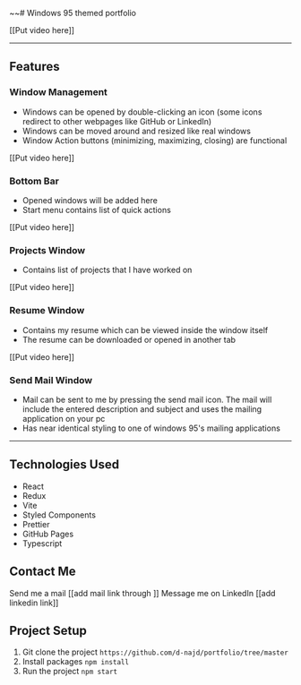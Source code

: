 ~~# Windows 95 themed portfolio

[[Put video here]]


---

## Features

### Window Management

* Windows can be opened by double-clicking an icon (some icons redirect to other
  webpages like GitHub or LinkedIn)
* Windows can be moved around and resized like real windows
* Window Action buttons (minimizing, maximizing, closing) are functional

[[Put video here]]

### Bottom Bar

* Opened windows will be added here
* Start menu contains list of quick actions

[[Put video here]]

### Projects Window

* Contains list of projects that I have worked on

[[Put video here]]

### Resume Window

* Contains my resume which can be viewed inside the window itself
* The resume can be downloaded or opened in another tab

[[Put video here]]

### Send Mail Window

* Mail can be sent to me by pressing the send mail icon. The mail will include
  the entered description and subject and uses the mailing application on your
  pc
* Has near identical styling to one of windows 95's mailing applications

---

## Technologies Used

- React
- Redux
- Vite
- Styled Components
- Prettier
- GitHub Pages
- Typescript

## Contact Me

Send me a mail [[add mail link through ]]
Message me on LinkedIn [[add linkedin link]]

## Project Setup

1. Git clone the project ```https://github.com/d-najd/portfolio/tree/master```
2. Install packages ```npm install```
3. Run the project ``npm start``